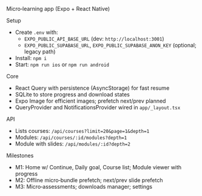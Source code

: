 Micro‑learning app (Expo + React Native)

Setup
- Create `.env` with:
  - `EXPO_PUBLIC_API_BASE_URL` (dev: `http://localhost:3001`)
  - `EXPO_PUBLIC_SUPABASE_URL`, `EXPO_PUBLIC_SUPABASE_ANON_KEY` (optional; legacy path)
- Install: `npm i`
- Start: `npm run ios` or `npm run android`

Core
- React Query with persistence (AsyncStorage) for fast resume
- SQLite to store progress and download states
- Expo Image for efficient images; prefetch next/prev planned
- QueryProvider and NotificationsProvider wired in `app/_layout.tsx`

API
- Lists courses: `/api/courses?limit=20&page=1&depth=1`
- Modules: `/api/courses/:id/modules?depth=1`
- Module with slides: `/api/modules/:id?depth=2`

Milestones
- M1: Home w/ Continue, Daily goal, Course list; Module viewer with progress
- M2: Offline micro‑bundle prefetch; next/prev slide prefetch
- M3: Micro‑assessments; downloads manager; settings


